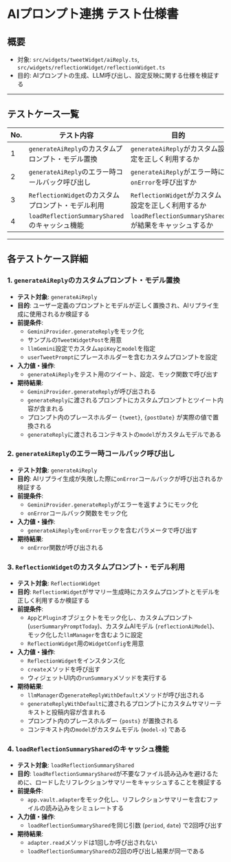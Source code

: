 # AIプロンプト連携 テスト仕様書

## 概要
- 対象: `src/widgets/tweetWidget/aiReply.ts`, `src/widgets/reflectionWidget/reflectionWidget.ts`
- 目的: AIプロンプトの生成、LLM呼び出し、設定反映に関する仕様を検証する

---

## テストケース一覧

| No. | テスト内容                                 | 目的                                     |
|-----|--------------------------------------------|------------------------------------------|
| 1   | `generateAiReply`のカスタムプロンプト・モデル置換 | `generateAiReply`がカスタム設定を正しく利用するか |
| 2   | `generateAiReply`のエラー時コールバック呼び出し | `generateAiReply`がエラー時に`onError`を呼び出すか |
| 3   | `ReflectionWidget`のカスタムプロンプト・モデル利用 | `ReflectionWidget`がカスタム設定を正しく利用するか |
| 4   | `loadReflectionSummaryShared`のキャッシュ機能 | `loadReflectionSummaryShared`が結果をキャッシュするか |

---

## 各テストケース詳細

### 1. `generateAiReply`のカスタムプロンプト・モデル置換
- **テスト対象**: `generateAiReply`
- **目的**: ユーザー定義のプロンプトとモデルが正しく置換され、AIリプライ生成に使用されるか検証する
- **前提条件**:
  - `GeminiProvider.generateReply`をモック化
  - サンプルの`TweetWidgetPost`を用意
  - `llmGemini`設定でカスタム`apiKey`と`model`を指定
  - `userTweetPrompt`にプレースホルダーを含むカスタムプロンプトを設定
- **入力値・操作**:
  - `generateAiReply`をテスト用のツイート、設定、モック関数で呼び出す
- **期待結果**:
  - `GeminiProvider.generateReply`が呼び出される
  - `generateReply`に渡されるプロンプトにカスタムプロンプトとツイート内容が含まれる
  - プロンプト内のプレースホルダー `{tweet}`, `{postDate}` が実際の値で置換される
  - `generateReply`に渡されるコンテキストの`model`がカスタムモデルである

### 2. `generateAiReply`のエラー時コールバック呼び出し
- **テスト対象**: `generateAiReply`
- **目的**: AIリプライ生成が失敗した際に`onError`コールバックが呼び出されるか検証する
- **前提条件**:
  - `GeminiProvider.generateReply`がエラーを返すようにモック化
  - `onError`コールバック関数をモック化
- **入力値・操作**:
  - `generateAiReply`を`onError`モックを含むパラメータで呼び出す
- **期待結果**:
  - `onError`関数が呼び出される

### 3. `ReflectionWidget`のカスタムプロンプト・モデル利用
- **テスト対象**: `ReflectionWidget`
- **目的**: `ReflectionWidget`がサマリー生成時にカスタムプロンプトとモデルを正しく利用するか検証する
- **前提条件**:
  - `App`と`Plugin`オブジェクトをモック化し、カスタムプロンプト (`userSummaryPromptToday`)、カスタムAIモデル (`reflectionAiModel`)、モック化した`llmManager`を含むように設定
  - `ReflectionWidget`用の`WidgetConfig`を用意
- **入力値・操作**:
  - `ReflectionWidget`をインスタンス化
  - `create`メソッドを呼び出す
  - ウィジェットUI内の`runSummary`メソッドを実行する
- **期待結果**:
  - `llmManager`の`generateReplyWithDefault`メソッドが呼び出される
  - `generateReplyWithDefault`に渡されるプロンプトにカスタムサマリーテキストと投稿内容が含まれる
  - プロンプト内のプレースホルダー `{posts}` が置換される
  - コンテキスト内の`model`がカスタムモデル (`model-x`) である

### 4. `loadReflectionSummaryShared`のキャッシュ機能
- **テスト対象**: `loadReflectionSummaryShared`
- **目的**: `loadReflectionSummaryShared`が不要なファイル読み込みを避けるために、ロードしたリフレクションサマリーをキャッシュすることを検証する
- **前提条件**:
  - `app.vault.adapter`をモック化し、リフレクションサマリーを含むファイルの読み込みをシミュレートする
- **入力値・操作**:
  - `loadReflectionSummaryShared`を同じ引数 (`period`, `date`) で2回呼び出す
- **期待結果**:
  - `adapter.read`メソッドは1回しか呼び出されない
  - `loadReflectionSummaryShared`の2回の呼び出し結果が同一である 